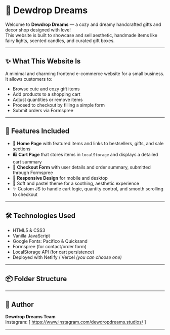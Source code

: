 # 🌸 Dewdrop Dreams

Welcome to **Dewdrop Dreams** — a cozy and dreamy handcrafted gifts and decor shop designed with love!  
This website is built to showcase and sell aesthetic, handmade items like fairy lights, scented candles, and curated gift boxes.

---

## ✨ What This Website Is

A minimal and charming frontend e-commerce website for a small business.  
It allows customers to:

- Browse cute and cozy gift items
- Add products to a shopping cart
- Adjust quantities or remove items
- Proceed to checkout by filling a simple form
- Submit orders via Formspree

---

## 🧩 Features Included

- 🌷 **Home Page** with featured items and links to bestsellers, gifts, and sale sections
- 🛍️ **Cart Page** that stores items in `localStorage` and displays a detailed cart summary
- 🧾 **Checkout Form** with user details and order summary, submitted through Formspree
- 🌈 **Responsive Design** for mobile and desktop
- 🎀 Soft and pastel theme for a soothing, aesthetic experience
- ✨ Custom JS to handle cart logic, quantity control, and smooth scrolling to checkout

---

## 🛠️ Technologies Used

- HTML5 & CSS3
- Vanilla JavaScript
- Google Fonts: Pacifico & Quicksand
- Formspree (for contact/order form)
- LocalStorage API (for cart persistence)
- Deployed with Netlify / Vercel *(you can choose one)*

---

## 📦 Folder Structure


---

## 💖 Author

**Dewdrop Dreams Team**  
Instagram: [ https://www.instagram.com/dewdropdreams.studios/ ]

---

